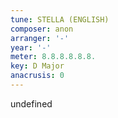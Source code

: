 ```yaml
---
tune: STELLA (ENGLISH)
composer: anon
arranger: '-'
year: '-'
meter: 8.8.8.8.8.8.
key: D Major
anacrusis: 0
---
```

undefined